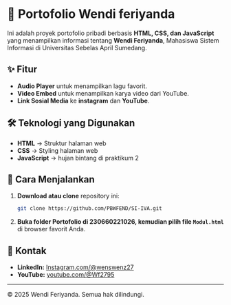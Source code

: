 # 📌 Portofolio Wendi feriyanda 

Ini adalah proyek portofolio pribadi berbasis **HTML, CSS, dan JavaScript** yang menampilkan informasi tentang **Wendi Feriyanda**, Mahasiswa Sistem Informasi di Universitas Sebelas April Sumedang.

## ✨ Fitur
- **Audio Player** untuk menampilkan lagu favorit.
- **Video Embed** untuk menampilkan karya video dari YouTube.
- **Link Sosial Media** ke **instagram** dan **YouTube**.

## 🛠️ Teknologi yang Digunakan
- **HTML** → Struktur halaman web
- **CSS** → Styling halaman web
- **JavaScript** → hujan bintang di praktikum 2

## 🚀 Cara Menjalankan
1. **Download atau clone** repository ini:
   ```bash
   git clone https://github.com/PBWFEND/SI-IVA.git
   ```
2. **Buka folder Portofolio di 230660221026, kemudian pilih file `Modul.html`** di browser favorit Anda.


## 📌 Kontak
- **LinkedIn:** [Instagram.com/@wenswenz27](https://www.instagram.com/wenswenz27)
- **YouTube:** [youtube.com/@Wf2795](https://www.youtube.com/@Wf2795)

---

© 2025 Wendi Feriyanda. Semua hak dilindungi.
